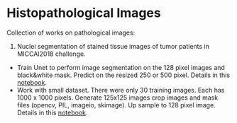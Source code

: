 # Histopathological Images

Collection of works on pathological images: 

1. Nuclei segmentation of stained tissue images of tumor patients in MICCAI2018 challenge.
  * Train Unet to perform image segmentation on the 128 pixel images and black&white mask. Predict on the resized 250 or 500 pixel. Details in this [notebook](https://github.com/worasom/hist_images/blob/master/MoNuSeg_fastai_unet-wk.ipynb).
  * Work with small dataset. There were only 30 training images. Each has 1000 x 1000 pixels. Generate 125x125 images crop images and mask files (opencv, PIL, imageio, skimage). Up sample to 128 pixel image. Details in this [notebook](https://github.com/worasom/hist_images/blob/master/MoNuSeg_resize.ipynb).
  
 
